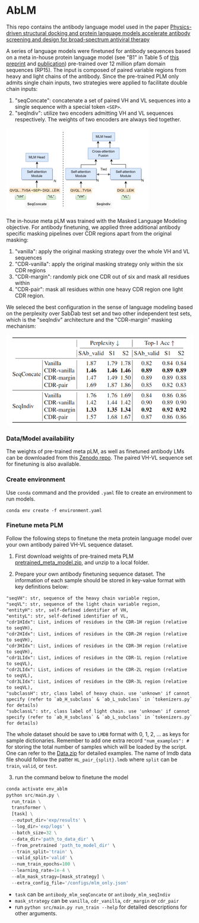 # AbLM
This repo contains the antibody language model used in the paper [Physics-driven structural docking and protein language models accelerate antibody screening and design for broad-spectrum antiviral therapy](https://www.biorxiv.org/content/10.1101/2024.03.01.582176v1)

A series of language models were finetuned for antibody sequences based on a meta in-house protein language model (see "B1" in Table 5 of [this preprint](https://www.ncbi.nlm.nih.gov/pmc/articles/PMC10418537/) and [publication](https://link.springer.com/article/10.1007/s00439-024-02695-w)) pre-trained over 12 million pfam domain sequences (RP15). The input is composed of paired variable regions from heavy and light chains of the antibody. Since the pre-trained PLM only admits single chain inputs, two strategies were applied to facilitate double chain inputs:

1. "seqConcate": concatenate a set of paired VH and VL sequences into a single sequence with a special token `<SEP>`.
2. "seqIndiv": utilize two encoders admitting VH and VL sequences respectively. The weights of two encoders are always tied together.

![facilitate double chains](illustrations/double_chains.png)

The in-house meta pLM was trained with the Masked Language Modeling objective. For antibody finetuning, we applied three additional antibody specific masking pipelines over CDR regions apart from the original masking:

1. "vanilla": apply the original masking strategy over the whole VH and VL sequences
2. "CDR-vanilla": apply the original masking strategy only within the six CDR regions
3. "CDR-margin": randomly pick one CDR out of six and mask all residues within
4. "CDR-pair": mask all residues within one heavy CDR region one light CDR region.

We seleced the best configuration in the sense of language modeling based on the perplexity over SabDab test set and two other independent test sets, which is the "seqIndiv" architecture and the "CDR-margin" masking mechanism:      

![test performance](illustrations/perf_config.png)

### Data/Model availability
The weights of pre-trained meta pLM, as well as finetuned antibody LMs can be downloaded from this [Zenodo repo](https://doi.org/10.5281/zenodo.10989935). The paired VH-VL sequence set for finetuning is also available.

### Create environment
Use `conda` command and the provided `.yaml` file to create an environment to run models.
```shell
conda env create -f environment.yaml
```

### Finetune meta PLM
Follow the following steps to finetune the meta protein language model over your own antibody paired VH-VL sequence dataset.

1. First download weights of pre-trained meta PLM [pretrained_meta_model.zip](https://zenodo.org/records/10989935), and unzip to a local folder.

2. Prepare your own antibody finetuning sequence dataset. The information of each sample should be stored in key-value format with key definitions below:
```text
"seqVH": str, sequence of the heavy chain variable region,
"seqVL": str, sequence of the light chain variable region,
"entityH": str, self-defined identifier of VH, 
"entityL": str, self-defined identifier of VL,
"cdr1HIdx": List, indices of residues in the CDR-1H region (relative to seqVH),
"cdr2HIdx": List, indices of residues in the CDR-2H region (relative to seqVH),
"cdr3HIdx": List, indices of residues in the CDR-3H region (relative to seqVH),
"cdr1LIdx": List, indices of residues in the CDR-1L region (relative to seqVL),
"cdr2LIdx": List, indices of residues in the CDR-2L region (relative to seqVL),
"cdr3LIdx": List, indices of residues in the CDR-3L region (relative to seqVL),
"subclassH": str, class label of heavy chain. use 'unknown' if cannot specify (refer to `ab_H_subclass` & `ab_L_subclass` in `tokenizers.py` for details)
"subclassL": str, class label of light chain. use 'unknown' if cannot specify (refer to `ab_H_subclass` & `ab_L_subclass` in `tokenizers.py` for details)
```
The whole dataset should be save to `LMDB` format with 0, 1, 2, ... as keys for sample dictionaries. Remember to add one extra record `"num_examples": #` for storing the total number of samples which will be loaded by the script. One can refer to the [Data.zip](https://zenodo.org/records/10989935) for detailed examples. The name of lmdb data file should follow the patter `HL_pair_{split}.lmdb` where `split` can be `train`, `valid`, or `test`.

3. run the command below to finetune the model
```python
conda activate env_ablm
python src/main.py \
  run_train \
  transformer \
  [task] \
  --output_dir='exp/results' \
  --log_dir='exp/logs' \
  --batch_size=32 \
  --data_dir='path_to_data_dir' \
  --from_pretrained 'path_to_model_dir' \
  --train_split='train' \
  --valid_split='valid' \
  --num_train_epochs=100 \
  --learning_rate=1e-4 \
  --mlm_mask_stragy=[mask_strategy] \
  --extra_config_file='/configs/mlm_only.json'
```
* `task` can be `antibody_mlm_seqConcate` or  `antibody_mlm_seqIndiv`
* `mask_strategy` can be `vanilla`, `cdr_vanilla`, `cdr_margin` or `cdr_pair`
* run `python src/main.py run_train --help` for detailed descriptions for other arguments.


